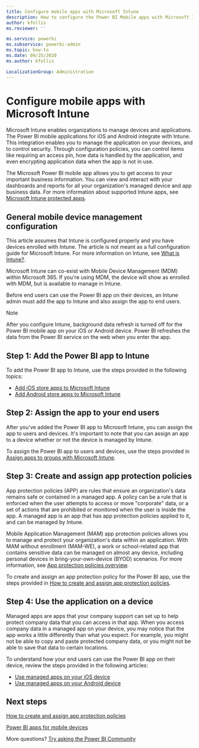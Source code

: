 ```yaml
---
title: Configure mobile apps with Microsoft Intune
description: How to configure the Power BI Mobile apps with Microsoft Intune. This includes how to add, and deploy, the application. And, how to create the mobile application policy to control security.
author: kfollis
ms.reviewer: ''

ms.service: powerbi
ms.subservice: powerbi-admin
ms.topic: how-to
ms.date: 09/25/2020
ms.author: kfollis

LocalizationGroup: Administration
---
```


# Configure mobile apps with Microsoft Intune

Microsoft Intune enables organizations to manage devices and applications. The Power BI mobile applications for iOS and Android integrate with Intune. This integration enables you to manage the application on your devices, and to control security. Through configuration policies, you can control items like requiring an access pin, how data is handled by the application, and even encrypting application data when the app is not in use.

The Microsoft Power BI mobile app allows you to get access to your important business information. You can view and interact with your dashboards and reports for all your organization's managed device and app business data. For more information about supported Intune apps, see [Microsoft Intune protected apps](/intune/apps/apps-supported-intune-apps).

## General mobile device management configuration

This article assumes that Intune is configured properly and you have devices enrolled with Intune. The article is not meant as a full configuration guide for Microsoft Intune. For more information on Intune, see [What is Intune?](/intune/introduction-intune/).

Microsoft Intune can co-exist with Mobile Device Management (MDM) within Microsoft 365. If you're using MDM, the device will show as enrolled with MDM, but is available to manage in Intune.

Before end users can use the Power BI app on their devices, an Intune admin must add the app to Intune and also assign the app to end users.

> [!NOTE]
> After you configure Intune, background data refresh is turned off for the Power BI mobile app on your iOS or Android device. Power BI refreshes the data from the Power BI service on the web when you enter the app.

## Step 1: Add the Power BI app to Intune

To add the Power BI app to Intune, use the steps provided in the following topics:
- [Add iOS store apps to Microsoft Intune](/intune/apps/store-apps-ios)
- [Add Android store apps to Microsoft Intune](/intune/apps/store-apps-android)

## Step 2: Assign the app to your end users

After you've added the Power BI app to Microsoft Intune, you can assign the app to users and devices. It's important to note that you can assign an app to a device whether or not the device is managed by Intune.

To assign the Power BI app to users and devices, use the steps provided in [Assign apps to groups with Microsoft Intune](/intune/apps/apps-deploy).

## Step 3: Create and assign app protection policies

App protection policies (APP) are rules that ensure an organization's data remains safe or contained in a managed app. A policy can be a rule that is enforced when the user attempts to access or move "corporate" data, or a set of actions that are prohibited or monitored when the user is inside the app. A managed app is an app that has app protection policies applied to it, and can be managed by Intune.

Mobile Application Management (MAM) app protection policies allows you to manage and protect your organization's data within an application. With MAM without enrollment (MAM-WE), a work or school-related app that contains sensitive data can be managed on almost any device, including personal devices in bring-your-own-device (BYOD) scenarios. For more information, see [App protection policies overview](/intune/apps/app-protection-policy).

To create and assign an app protection policy for the Power BI app, use the steps provided in [How to create and assign app protection policies](/intune/apps/app-protection-policies).

## Step 4: Use the application on a device

Managed apps are apps that your company support can set up to help protect company data that you can access in that app. When you access company data in a managed app on your device, you may notice that the app works a little differently than what you expect. For example, you might not be able to copy and paste protected company data, or you might not be able to save that data to certain locations.

To understand how your end users can use the Power BI app on their device, review the steps provided in the following articles:
- [Use managed apps on your iOS device](https://docs.microsoft.com/intune-user-help/use-managed-apps-on-your-device-ios#how-do-i-get-managed-apps)
- [Use managed apps on your Android device](https://docs.microsoft.com/intune-user-help/use-managed-apps-on-your-device-android)

## Next steps

[How to create and assign app protection policies](/intune/app-protection-policies) 

[Power BI apps for mobile devices](../consumer/mobile/mobile-apps-for-mobile-devices.md)  

More questions? [Try asking the Power BI Community](https://community.powerbi.com/)  
